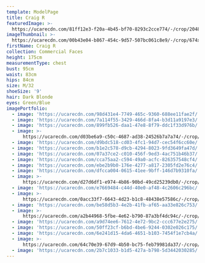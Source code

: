 ```yaml
---
template: ModelPage
title: Craig R
featuredImage: >-
  https://ucarecdn.com/81ff12e3-f20a-4b45-bf70-8293c2cce774/-/crop/2048x881/0,333/-/preview/
imageThumbnail: >-
  https://ucarecdn.com/00b43e04-b867-454c-9d57-507bc061c8e9/-/crop/674x1026/59,0/-/preview/
firstName: Craig R
collection: Commercial Faces
height: 175cm
measurementType: chest
bust: 95cm
waist: 83cm
hips: 84cm
size: M/32
shoeSize: '9'
hair: Dark Blonde
eyes: Green/Blue
imagePortfolio:
  - image: 'https://ucarecdn.com/98d431e4-7749-465c-9360-688ee11fae2f/'
  - image: 'https://ucarecdn.com/7a114f55-3429-466d-8fa4-b3d11a9197e3/'
  - image: 'https://ucarecdn.com/899fb526-daa1-47e8-8f79-ddc1f33d976b/'
  - image: >-
      https://ucarecdn.com/d03be6a9-c50c-4687-ad38-24526b7a7a74/-/crop/900x1377/128,606/-/preview/
  - image: 'https://ucarecdn.com/d9bdc518-cd03-4fc1-94d7-cec54f6cc60e/'
  - image: 'https://ucarecdn.com/b1e2c578-d9cb-4294-8023-9fd3649fa47d/'
  - image: 'https://ucarecdn.com/07a37ce2-c010-456f-9ed3-4ac751b46b37/'
  - image: 'https://ucarecdn.com/cca75aa2-c594-49a0-acfc-826357548cf4/'
  - image: 'https://ucarecdn.com/ebe2b9b0-176e-4277-a817-2305fd2e76c4/'
  - image: 'https://ucarecdn.com/dfcca004-0615-41ee-9bff-146d7b9310fa/'
  - image: >-
      https://ucarecdn.com/d27d6df1-e974-4b86-90bd-49cd25239db0/-/crop/1463x1718/0,330/-/preview/
  - image: 'https://ucarecdn.com/e7669484-c44d-40e0-af48-4c2606c296bc/'
  - image: >-
      https://ucarecdn.com/0acc33f7-6643-4d23-b1c8-48438e57586c/-/crop/462x625/0,68/-/preview/
  - image: 'https://ucarecdn.com/be58d5b3-4e2b-41fb-af65-aa33e826c753/'
  - image: >-
      https://ucarecdn.com/a2b44968-5fbe-4e62-b790-87a3bf4dc94c/-/crop/1366x1863/0,185/-/preview/
  - image: 'https://ucarecdn.com/a9d74ee6-7612-4e72-9bc2-ccc677e2e275/'
  - image: 'https://ucarecdn.com/50ff23cf-b6bd-4be6-9244-0302e026c175/'
  - image: 'https://ucarecdn.com/6e241d15-4da6-4651-b103-7454f1e7cb4a/'
  - image: >-
      https://ucarecdn.com/64c70e39-67d9-4b50-bc75-feb79981da37/-/crop/1510x1687/0,361/-/preview/
  - image: 'https://ucarecdn.com/2b7c1033-b1d5-427a-b798-5d3442030285/'
---
```


